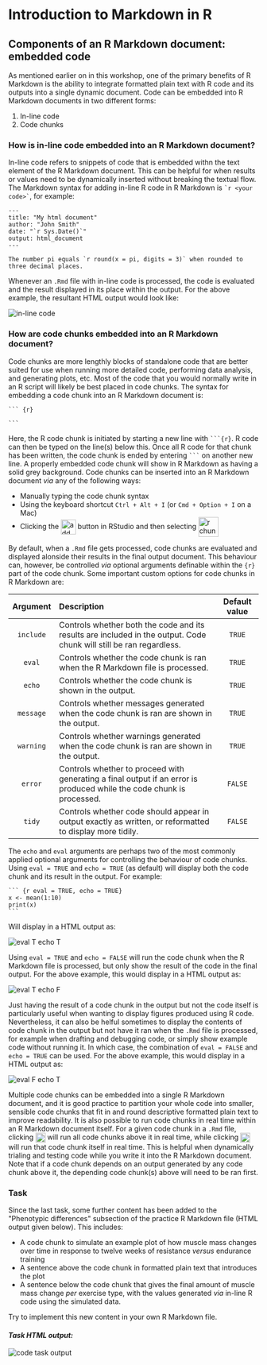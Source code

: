 # Introduction to Markdown in R

## Components of an R Markdown document: embedded code

As mentioned earlier on in this workshop, one of the primary benefits of R Markdown is the ability to integrate formatted plain text with R code and its outputs into a single dynamic document. Code can be embedded into R Markdown documents in two different forms:

1. In-line code
2. Code chunks

### How is in-line code embedded into an R Markdown document?

In-line code refers to snippets of code that is embedded withn the text element of the R Markdown document. This can be helpful for when results or values need to be dynamically inserted without breaking the textual flow. The Markdown syntax for adding in-line R code in R Markdown is `` `r <your code>` ``, for example:

``` rmarkdown
---
title: "My html document"
author: "John Smith"
date: "`r Sys.Date()`"
output: html_document
---

The number pi equals `r round(x = pi, digits = 3)` when rounded to three decimal places.

```

Whenever an `.Rmd` file with in-line code is processed, the code is evaluated and the result displayed in its place within the output. For the above example, the resultant HTML output would look like:

![in-line code](Embedded_Display_Items/inline_code.png)

### How are code chunks embedded into an R Markdown document?

Code chunks are more lengthly blocks of standalone code that are better suited for use when running more detailed code, performing data analysis, and generating plots, etc. Most of the code that you would normally write in an R script will likely be best placed in code chunks. The syntax for embedding a code chunk into an R Markdown document is:

```` rmarkdown
``` {r}

```
````

Here, the R code chunk is initiated by starting a new line with `` ```{r} ``. R code can then be typed on the line(s) below this. Once all R code for that chunk has been written, the code chunk is ended by entering `` ``` `` on another new line. A properly embedded code chunk will show in R Markdown as having a solid grey background. Code chunks can be inserted into an R Markdown document *via* any of the following ways:

- Manually typing the code chunk syntax
- Using the keyboard shortcut `Ctrl + Alt + I` (or `Cmd + Option + I` on a Mac)
- Clicking the <img src = "Embedded_Display_Items/add_code_chunk.png" alt = "add chunk" width = "30" style = "vertical-align:middle;"> button in RStudio and then selecting <img src = "Embedded_Display_Items/select_r_code_chunk.png" alt = "r chunk" width = "40" style = "vertical-align:middle;">

By default, when a `.Rmd` file gets processed, code chunks are evaluated and displayed alonside their results in the final output document. This behaviour can, however, be controlled *via* optional arguments definable within the `{r}` part of the code chunk. Some important custom options for code chunks in R Markdown are:

| Argument  | Description | Default value |
| :-------: | :---------- | :-----------: |
| `include` | Controls whether both the code and its results are included in the output. Code chunk will still be ran regardless. | `TRUE`        |
| `eval`    | Controls whether the code chunk is ran when the R Markdown file is processed. | `TRUE`        |
| `echo`    | Controls whether the code chunk is shown in the output.  | `TRUE`        |
| `message` | Controls whether messages generated when the code chunk is ran are shown in the output. | `TRUE`        |
| `warning` | Controls whether warnings generated when the code chunk is ran are shown in the output. | `TRUE`        |
| `error`   | Controls whether to proceed with generating a final output if an error is produced while the code chunk is processed. | `FALSE`       |
| `tidy`    | Controls whether code should appear in output exactly as written, or reformatted to display more tidily. | `FALSE`       |

The `echo` and `eval` arguments are perhaps two of the most commonly applied optional arguments for controlling the behaviour of code chunks. Using `eval = TRUE` and `echo = TRUE` (as default) will display both the code chunk and its result in the output. For example:

```` rmarkdown
``` {r eval = TRUE, echo = TRUE}
x <- mean(1:10)
print(x)
```
````

Will display in a HTML output as:

![eval T echo T](Embedded_Display_Items/evalT_echoT.png)

Using `eval = TRUE` and `echo = FALSE` will run the code chunk when the R Markdown file is processed, but only show the result of the code in the final output. For the above example, this would display in a HTML output as:

![eval T echo F](Embedded_Display_Items/evalT_echoF.png)

Just having the result of a code chunk in the output but not the code itself is particularly useful when wanting to display figures produced using R code. Nevertheless, it can also be helful sometimes to display the contents of code chunk in the output but not have it ran when the `.Rmd` file is processed, for example when drafting and debugging code, or simply show example code without running it. In which case, the combination of `eval = FALSE` and `echo = TRUE` can be used. For the above example, this would display in a HTML output as:

![eval F echo T](Embedded_Display_Items/evalF_echoT.png)

Multiple code chunks can be embedded into a single R Markdown document, and it is good practice to partition your whole code into smaller, sensible code chunks that fit in and round descriptive formatted plain text to improve readability. It is also possible to run code chunks in real time within an R Markdown document itself. For a given code chunk in a `.Rmd` file, clicking <img src = "Embedded_Display_Items/run_code_chunks_above.png" alt = "run above chunks" width = "20" height = "20" style = "vertical-align:middle;"> will run all code chunks above it in real time, while clicking <img src = "Embedded_Display_Items/run_current_chunk.png" alt = "run current chunk" height = "20" style = "vertical-align:middle;"> will run that code chunk itself in real time. This is helpful when dynamically trialing and testing code while you write it into the R Markdown document. Note that if a code chunk depends on an output generated by any code chunk above it, the depending code chunk(s) above will need to be ran first.

### Task
Since the last task, some further content has been added to the "Phenotypic differences" subsection of the practice R Markdown file (HTML output given below). This includes:

- A code chunk to simulate an example plot of how muscle mass changes over time in response to twelve weeks of resistance *versus* endurance training
- A sentence above the code chunk in formatted plain text that introduces the plot
- A sentence below the code chunk that gives the final amount of muscle mass change *per* exercise type, with the values generated *via* in-line R code using the simulated data.

Try to implement this new content in your own R Markdown file.

#### *Task HTML output:*

![code task output](Embedded_Display_Items/Embedding_Code_Task_HTML_Output.png)


